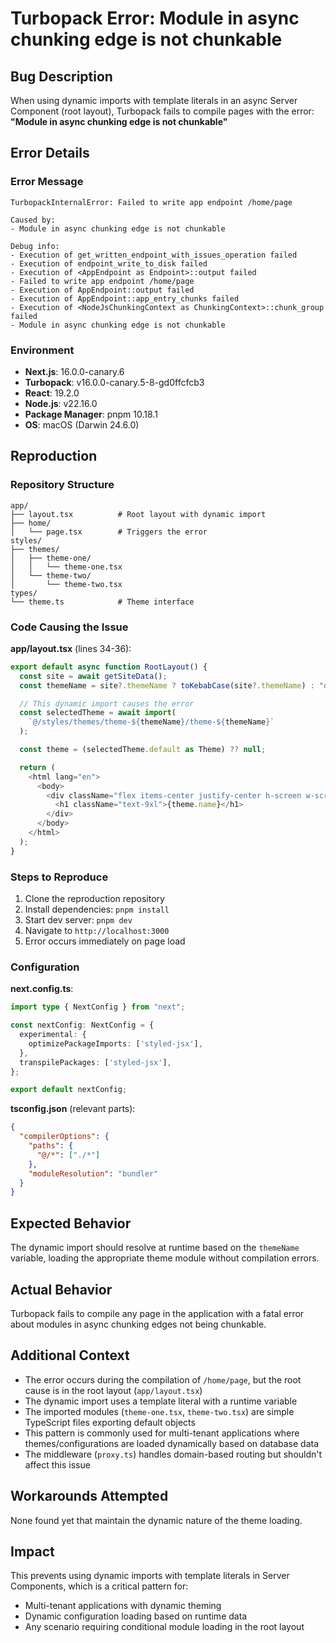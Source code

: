 # Turbopack Error: Module in async chunking edge is not chunkable

## Bug Description

When using dynamic imports with template literals in an async Server Component (root layout), Turbopack fails to compile pages with the error: **"Module in async chunking edge is not chunkable"**

## Error Details

### Error Message
```
TurbopackInternalError: Failed to write app endpoint /home/page

Caused by:
- Module in async chunking edge is not chunkable

Debug info:
- Execution of get_written_endpoint_with_issues_operation failed
- Execution of endpoint_write_to_disk failed
- Execution of <AppEndpoint as Endpoint>::output failed
- Failed to write app endpoint /home/page
- Execution of AppEndpoint::output failed
- Execution of AppEndpoint::app_entry_chunks failed
- Execution of <NodeJsChunkingContext as ChunkingContext>::chunk_group failed
- Module in async chunking edge is not chunkable
```

### Environment
- **Next.js**: 16.0.0-canary.6
- **Turbopack**: v16.0.0-canary.5-8-gd0ffcfcb3
- **React**: 19.2.0
- **Node.js**: v22.16.0
- **Package Manager**: pnpm 10.18.1
- **OS**: macOS (Darwin 24.6.0)

## Reproduction

### Repository Structure
```
app/
├── layout.tsx          # Root layout with dynamic import
├── home/
│   └── page.tsx        # Triggers the error
styles/
├── themes/
│   ├── theme-one/
│   │   └── theme-one.tsx
│   └── theme-two/
│       └── theme-two.tsx
types/
└── theme.ts            # Theme interface
```

### Code Causing the Issue

**app/layout.tsx** (lines 34-36):
```typescript
export default async function RootLayout() {
  const site = await getSiteData();
  const themeName = site?.themeName ? toKebabCase(site?.themeName) : "one";

  // This dynamic import causes the error
  const selectedTheme = await import(
    `@/styles/themes/theme-${themeName}/theme-${themeName}`
  );

  const theme = (selectedTheme.default as Theme) ?? null;

  return (
    <html lang="en">
      <body>
        <div className="flex items-center justify-center h-screen w-screen">
          <h1 className="text-9xl">{theme.name}</h1>
        </div>
      </body>
    </html>
  );
}
```

### Steps to Reproduce

1. Clone the reproduction repository
2. Install dependencies: `pnpm install`
3. Start dev server: `pnpm dev`
4. Navigate to `http://localhost:3000`
5. Error occurs immediately on page load

### Configuration

**next.config.ts**:
```typescript
import type { NextConfig } from "next";

const nextConfig: NextConfig = {
  experimental: {
    optimizePackageImports: ['styled-jsx'],
  },
  transpilePackages: ['styled-jsx'],
};

export default nextConfig;
```

**tsconfig.json** (relevant parts):
```json
{
  "compilerOptions": {
    "paths": {
      "@/*": ["./*"]
    },
    "moduleResolution": "bundler"
  }
}
```

## Expected Behavior

The dynamic import should resolve at runtime based on the `themeName` variable, loading the appropriate theme module without compilation errors.

## Actual Behavior

Turbopack fails to compile any page in the application with a fatal error about modules in async chunking edges not being chunkable.

## Additional Context

- The error occurs during the compilation of `/home/page`, but the root cause is in the root layout (`app/layout.tsx`)
- The dynamic import uses a template literal with a runtime variable
- The imported modules (`theme-one.tsx`, `theme-two.tsx`) are simple TypeScript files exporting default objects
- This pattern is commonly used for multi-tenant applications where themes/configurations are loaded dynamically based on database data
- The middleware (`proxy.ts`) handles domain-based routing but shouldn't affect this issue

## Workarounds Attempted

None found yet that maintain the dynamic nature of the theme loading.

## Impact

This prevents using dynamic imports with template literals in Server Components, which is a critical pattern for:
- Multi-tenant applications with dynamic theming
- Dynamic configuration loading based on runtime data
- Any scenario requiring conditional module loading in the root layout
